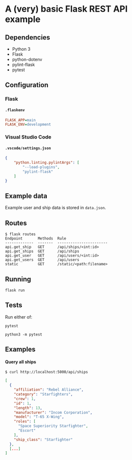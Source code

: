 # A (very) basic Flask REST API example

## Dependencies

- Python 3
- Flask
- python-dotenv
- pylint-flask
- pytest

## Configuration

### Flask

#### `.flaskenv`

```ini
FLASK_APP=main
FLASK_ENV=development
```

### Visual Studio Code

#### `.vscode/settings.json`

```json
{
    "python.linting.pylintArgs": [
        "--load-plugins",
        "pylint-flask"
    ]
}
```

## Example data

Example user and ship data is stored in `data.json`.

## Routes

```
$ flask routes
Endpoint       Methods  Rule
-------------  -------  -----------------------
api.get_ship   GET      /api/ships/<int:id>
api.get_ships  GET      /api/ships
api.get_user   GET      /api/users/<int:id>
api.get_users  GET      /api/users
static         GET      /static/<path:filename>
```

## Running

```
flask run
```

## Tests

Run either of:

```
pytest
```

```
python3 -m pytest
```

## Examples

#### Query all ships

```
$ curl http://localhost:5000/api/ships
```

```json
[
  {
    "affiliation": "Rebel Alliance",
    "category": "Starfighters",
    "crew": 1,
    "id": 1,
    "length": 13,
    "manufacturer": "Incom Corporation",
    "model": "T-65 X-Wing",
    "roles": [
      "Space Superiority Starfighter",
      "Escort"
    ],
    "ship_class": "Starfighter"
  },
  [...]
]
```
